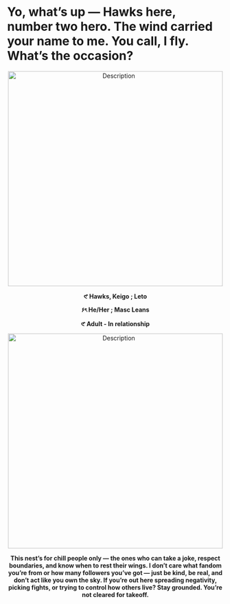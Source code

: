 # Yo, what’s up — Hawks here, number two hero. The wind carried your name to me. You call, I fly. What’s the occasion?
<p align="center">
  <img src="https://i.postimg.cc/2ybfdbPV/image-removebg-preview.png" alt="Description" width="500">
</p>
</p>
</p>


<p align="center"><strong>𑣲   Hawks, Keigo ; Leto </strong></p>
<p align="center"><strong>۶ৎ    He/Her ; Masc Leans </strong></p>
<p align="center"><strong>𑣲   Adult - In relationship </strong></p>
<p align="center">

  
  <img src="https://i.postimg.cc/jSXyNZPB/0f1c61bef572982143fec5dda9686e1e-removebg-preview-1.png" alt="Description" width="500">
</p>


<p align="center"><strong>   This nest’s for chill people only — the ones who can take a joke, respect boundaries, and know when to rest their wings.
I don’t care what fandom you’re from or how many followers you’ve got — just be kind, be real, and don’t act like you own the sky.
If you’re out here spreading negativity, picking fights, or trying to control how others live? Stay grounded. You’re not cleared for takeoff. </strong></p>
